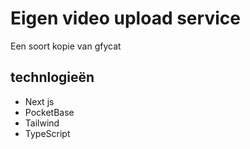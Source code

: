 # Eigen video upload service

Een soort kopie van gfycat

## technlogieën

- Next js
- PocketBase
- Tailwind
- TypeScript
